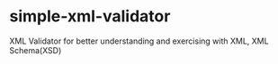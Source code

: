 # simple-xml-validator
XML Validator for better understanding and exercising with XML, XML Schema(XSD) 
